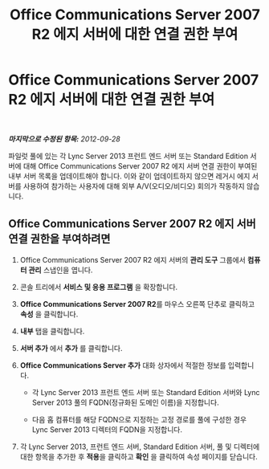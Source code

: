 ﻿---
title: Office Communications Server 2007 R2 에지 서버에 대한 연결 권한 부여
TOCTitle: Office Communications Server 2007 R2 에지 서버에 대한 연결 권한 부여
ms:assetid: 14f6798a-28d6-4b3d-8734-942192e1bbf5
ms:mtpsurl: https://technet.microsoft.com/ko-kr/library/JJ204702(v=OCS.15)
ms:contentKeyID: 49302905
ms.date: 08/10/2015
mtps_version: v=OCS.15
ms.translationtype: HT
---

# Office Communications Server 2007 R2 에지 서버에 대한 연결 권한 부여

 

_**마지막으로 수정된 항목:** 2012-09-28_

파일럿 풀에 있는 각 Lync Server 2013 프런트 엔드 서버 또는 Standard Edition 서버에 대해 Office Communications Server 2007 R2 에지 서버 연결 권한이 부여된 내부 서버 목록을 업데이트해야 합니다. 이와 같이 업데이트하지 않으면 레거시 에지 서버를 사용하여 참가하는 사용자에 대해 외부 A/V(오디오/비디오) 회의가 작동하지 않습니다.

## Office Communications Server 2007 R2 에지 서버 연결 권한을 부여하려면

1.  Office Communications Server 2007 R2 에지 서버의 **관리 도구** 그룹에서 **컴퓨터 관리** 스냅인을 엽니다.

2.  콘솔 트리에서 **서비스 및 응용 프로그램** 을 확장합니다.

3.  **Office Communications Server 2007 R2**를 마우스 오른쪽 단추로 클릭하고 **속성** 을 클릭합니다.

4.  **내부** 탭을 클릭합니다.

5.  **서버 추가** 에서 **추가** 를 클릭합니다.

6.  **Office Communications Server 추가** 대화 상자에서 적절한 정보를 입력합니다.
    
      - 각 Lync Server 2013 프런트 엔드 서버 또는 Standard Edition 서버와 Lync Server 2013 풀의 FQDN(정규화된 도메인 이름)을 지정합니다.
    
      - 다음 홉 컴퓨터를 해당 FQDN으로 지정하는 고정 경로를 풀에 구성한 경우 Lync Server 2013 디렉터의 FQDN을 지정합니다.

7.  각 Lync Server 2013, 프런트 엔드 서버, Standard Edition 서버, 풀 및 디렉터에 대한 항목을 추가한 후 **적용**을 클릭하고 **확인** 을 클릭하여 속성 페이지를 닫습니다.

